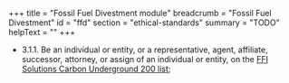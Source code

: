 +++
title = "Fossil Fuel Divestment module"
breadcrumb = "Fossil Fuel Divestment"
id = "ffd"
section = "ethical-standards"
summary = "TODO"
helpText = ""
+++

- 3.1.1. Be an individual or entity, or a representative, agent, affiliate, successor, attorney, or assign of an individual or entity, on the [FFI Solutions Carbon Underground 200 list](https://www.ffisolutions.com/research-analytics-index-solutions/research-screening/the-carbon-underground-200/?cn-reloaded=1);
